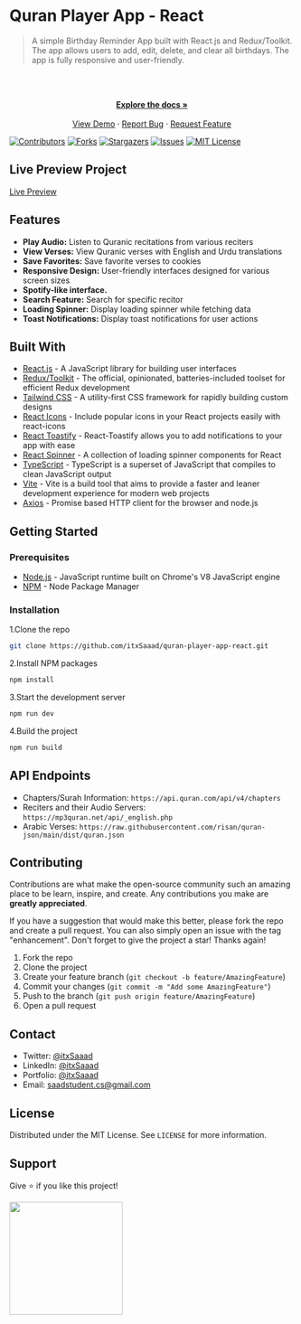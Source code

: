 # Quran Player App - React

> A simple Birthday Reminder App built with React.js and Redux/Toolkit. The app allows users to add, edit, delete, and clear all birthdays. The app is fully responsive and user-friendly.

<br />

<div align="center">
  <p align="center">
    <br />
    <a href="https://github.com/itxSaaad/quran-player-app-react">
    <strong>Explore the docs »</strong></a>
    <br />
    <br />
    <a href="https://quran-player-app-react.vercel.app/">View Demo</a>
    ·
    <a href="https://github.com/itxSaaad/quran-player-app-react/issues">Report Bug</a>
    ·
    <a href="https://github.com/itxSaaad/quran-player-app-react/issues">Request Feature</a>
  </p>
</div>

[![Contributors][contributors-shield]][contributors-url]
[![Forks][forks-shield]][forks-url]
[![Stargazers][stars-shield]][stars-url]
[![Issues][issues-shield]][issues-url]
[![MIT License][license-shield]][license-url]

## Live Preview Project

[Live Preview](https://quran-player-app-react.vercel.app/)

## Features

- **Play Audio:** Listen to Quranic recitations from various reciters
- **View Verses:** View Quranic verses with English and Urdu translations
- **Save Favorites:** Save favorite verses to cookies
- **Responsive Design:** User-friendly interfaces designed for various screen sizes
- **Spotify-like interface.**
- **Search Feature:** Search for specific recitor
- **Loading Spinner:** Display loading spinner while fetching data
- **Toast Notifications:** Display toast notifications for user actions

## Built With

- [React.js](https://reactjs.org/) - A JavaScript library for building user interfaces
- [Redux/Toolkit](https://redux-toolkit.js.org/) - The official, opinionated, batteries-included toolset for efficient Redux development
- [Tailwind CSS](https://tailwindcss.com/) - A utility-first CSS framework for rapidly building custom designs
- [React Icons](https://react-icons.github.io/react-icons/) - Include popular icons in your React projects easily with react-icons
- [React Toastify](https://fkhadra.github.io/react-toastify/introduction) - React-Toastify allows you to add notifications to your app with ease
- [React Spinner](https://www.npmjs.com/package/react-spinners) - A collection of loading spinner components for React
- [TypeScript](https://www.typescriptlang.org/) - TypeScript is a superset of JavaScript that compiles to clean JavaScript output
- [Vite](https://vitejs.dev/) - Vite is a build tool that aims to provide a faster and leaner development experience for modern web projects
- [Axios](https://axios-http.com/) - Promise based HTTP client for the browser and node.js

## Getting Started

### Prerequisites

- [Node.js](https://nodejs.org/en/) - JavaScript runtime built on Chrome's V8 JavaScript engine
- [NPM](https://www.npmjs.com/) - Node Package Manager

### Installation

1.Clone the repo

```sh
git clone https://github.com/itxSaaad/quran-player-app-react.git
```

2.Install NPM packages

```sh
npm install
```

3.Start the development server

```sh
npm run dev
```

4.Build the project

```sh
npm run build
```

## API Endpoints

- Chapters/Surah Information: `https://api.quran.com/api/v4/chapters`
- Reciters and their Audio Servers: `https://mp3quran.net/api/_english.php`
- Arabic Verses: `https://raw.githubusercontent.com/risan/quran-json/main/dist/quran.json`

## Contributing

Contributions are what make the open-source community such an amazing place to be learn, inspire, and create. Any contributions you make are **greatly appreciated**.

If you have a suggestion that would make this better, please fork the repo and create a pull request. You can also simply open an issue with the tag "enhancement".
Don't forget to give the project a star! Thanks again!

1. Fork the repo
2. Clone the project
3. Create your feature branch (`git checkout -b feature/AmazingFeature`)
4. Commit your changes (`git commit -m "Add some AmazingFeature"`)
5. Push to the branch (`git push origin feature/AmazingFeature`)
6. Open a pull request

## Contact

- Twitter: [@itxSaaad](https://twitter.com/itxSaaad)
- LinkedIn: [@itxSaaad](https://www.linkedin.com/in/itxsaaad/)
- Portfolio: [@itxSaaad](https://portfolio-itxsaaad.vercel.app/)
- Email: [saadstudent.cs@gmail.com](mailto:saadstudent.cs@gmail.com)

## License

Distributed under the MIT License. See `LICENSE` for more information.

## Support

Give ⭐️ if you like this project!

<a href="https://www.buymeacoffee.com/itxSaaad"><img src="https://cdn.buymeacoffee.com/buttons/v2/default-yellow.png" width="200" /></a>

<!-- MARKDOWN LINKS & IMAGES -->

[contributors-shield]: https://img.shields.io/github/contributors/itxSaaad/quran-player-app-react.svg?style=for-the-badge
[contributors-url]: https://github.com/itxSaaad/quran-player-app-react/graphs/contributors
[forks-shield]: https://img.shields.io/github/forks/itxSaaad/quran-player-app-react.svg?style=for-the-badge
[forks-url]: https://github.com/itxSaaad/quran-player-app-react/network/members
[stars-shield]: https://img.shields.io/github/stars/itxSaaad/quran-player-app-react.svg?style=for-the-badge
[stars-url]: https://github.com/itxSaaad/quran-player-app-react/stargazers
[issues-shield]: https://img.shields.io/github/issues/itxSaaad/quran-player-app-react.svg?style=for-the-badge
[issues-url]: https://github.com/itxSaaad/quran-player-app-react/issues
[license-shield]: https://img.shields.io/github/license/itxSaaad/quran-player-app-react.svg?style=for-the-badge
[license-url]: https://github.com/itxSaaad/quran-player-app-react/blob/main/LICENSE.md
